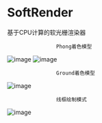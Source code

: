 # SoftRender
基于CPU计算的软光栅渲染器




					Phong着色模型
![image](https://github.com/2047241149/SoftRender/tree/master/SoftRender/demo1.png)
![image](https://github.com/2047241149/SoftRender/tree/master/SoftRender/demo2.png)




					Ground着色模型
![image](https://github.com/2047241149/SoftRender/tree/master/SoftRender/demo3.png)




					线框绘制模式
![image](https://github.com/2047241149/SoftRender/tree/master/SoftRender/demo4.png)